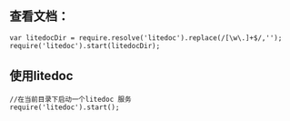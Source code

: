 ## 查看文档：

	var litedocDir = require.resolve('litedoc').replace(/[\w\.]+$/,'');
	require('litedoc').start(litedocDir);
## 使用litedoc

	//在当前目录下启动一个litedoc 服务
	require('litedoc').start();